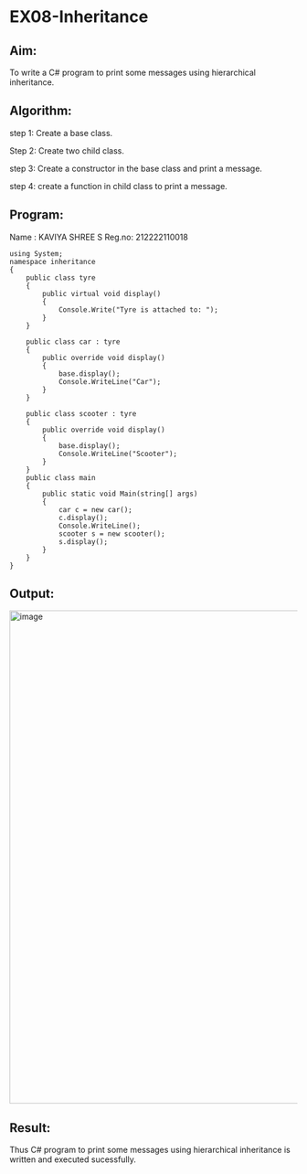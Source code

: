 # EX08-Inheritance

## Aim:

To write a C# program to print some messages using hierarchical inheritance.

## Algorithm:

step 1: Create a base class.

Step 2: Create two child class.

step 3: Create a constructor in the base class and print a message.

step 4: create a function in child class to print a message.

## Program:

Name : KAVIYA SHREE S
Reg.no: 212222110018
```
using System;
namespace inheritance
{
    public class tyre
    {
        public virtual void display()
        {
            Console.Write("Tyre is attached to: ");
        }
    }

    public class car : tyre
    {
        public override void display()
        {
            base.display();
            Console.WriteLine("Car");
        }
    }

    public class scooter : tyre
    {
        public override void display()
        {
            base.display();
            Console.WriteLine("Scooter");
        }
    }
    public class main
    {
        public static void Main(string[] args)
        {
            car c = new car();
            c.display();
            Console.WriteLine();
            scooter s = new scooter();
            s.display();
        }
    }
}

```

## Output:
<img width="863" alt="image" src="https://github.com/kaviya2839/Inheritance/assets/120553351/3fd99ced-704f-4fec-99de-9fb503abcbb3">

## Result:
Thus C# program to print some messages using hierarchical inheritance is written and executed sucessfully.

